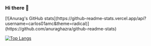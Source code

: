 ### Hi there 👋

<div>
[![Anurag's GitHub stats](https://github-readme-stats.vercel.app/api?username=carlos01amc&theme=radical)](https://github.com/anuraghazra/github-readme-stats)

[![Top Langs](https://github-readme-stats.vercel.app/api/top-langs/?username=carlos01amc&layout=compact&theme=radical)](https://github.com/anuraghazra/github-readme-stats)
 </div>
